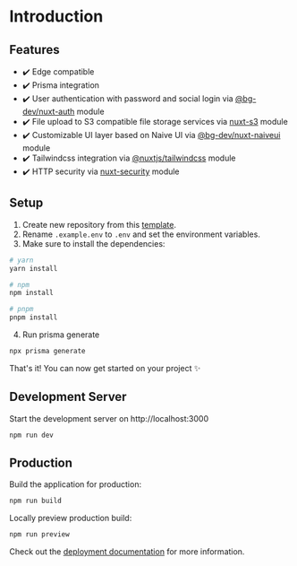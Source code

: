 # Introduction

## Features

- ✔️ Edge compatible
- ✔️ Prisma integration
- ✔️ User authentication with password and social login via [@bg-dev/nuxt-auth](https://nuxt-auth.bg.tn) module
- ✔️ File upload to S3 compatible file storage services via [nuxt-s3](https://nuxt-s3.bg.tn) module
- ✔️ Customizable UI layer based on Naive UI via [@bg-dev/nuxt-naiveui](https://nuxt-naiveui.bg.tn) module
- ✔️ Tailwindcss integration via [@nuxtjs/tailwindcss](https://tailwindcss.nuxtjs.org) module
- ✔️ HTTP security via [nuxt-security](https://nuxt-security.vercel.app) module

## Setup

1. Create new repository from this [template](https://github.com/becem-gharbi/nuxt-starter).
1. Rename `.example.env` to `.env` and set the environment variables.
1. Make sure to install the dependencies:

```bash
# yarn
yarn install

# npm
npm install

# pnpm
pnpm install
```

4. Run prisma generate

```bash
npx prisma generate
```

That's it! You can now get started on your project ✨

## Development Server

Start the development server on http://localhost:3000

```bash
npm run dev
```

## Production

Build the application for production:

```bash
npm run build
```

Locally preview production build:

```bash
npm run preview
```

Check out the [deployment documentation](https://nuxt.com/docs/getting-started/deployment) for more information.
